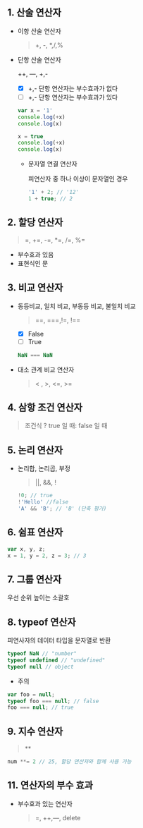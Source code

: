 ## 1. 산술 연산자

- 이항 산술 연산자
    
    > +, -, *,/,%
    > 
- 단항 산술 연산자
    
    ++, —, +,-
    
    - [x]  +,- 단항 연산자는 부수효과가 없다
    - [ ]  +,- 단항 연산자는 부수효과가 있다
    
    ```jsx
    var x = '1'
    console.log(+x)
    console.log(x)
    
    x = true
    console.log(+x)
    console.log(x)
    ```
    
    - 문자열 연결 연산자
        
        피연산자 중 하나 이상이 문자열인 경우
        
        ```jsx
        '1' + 2; // '12'
        1 + true; // 2
        ```
        

## 2. 할당 연산자

> =, +=, -=, *=, /=, %=
> 
- 부수효과 있음
- 표현식인 문

## 3. 비교 연산자

- 동등비교, 일치 비교, 부동등 비교, 불일치 비교
    
    > ==, ===,!=, !==
    > 
    - [x]  False
    - [ ]  True
    
    ```jsx
    NaN === NaN
    ```
    
- 대소 관계 비교 연산자
    
    > < , >, <=, >=
    > 

## 4. 삼항 조건 연산자

> 조건식 ? true 일 때: false 일 때
> 

## 5. 논리 연산자

- 논리합, 논리곱, 부정
    
    > ||, &&, !
    > 
    
    ```jsx
    !0; // true
    !'Hello' //false
    'A' && 'B'; // 'B' (단축 평가)
    ```
    

## 6. 쉼표 연산자

```jsx
var x, y, z;
x = 1, y = 2, z = 3; // 3
```

## 7. 그룹 연산자

우선 순위 높이는 소괄호

## 8. typeof 연산자

피연사자의 데이터 타입을 문자열로 반환

```jsx
typeof NaN // "number"
typeof undefined // "undefined"
typeof null // object
```

- 주의

```jsx
var foo = null;
typeof foo === null; // false
foo === null; // true
```

## 9. 지수 연산자

> **
> 

```jsx
num **= 2 // 25, 할당 연산자와 함께 사용 가능
```

## 11. 연산자의 부수 효과

- 부수효과 있는 연산자
    
    > =, ++,—, delete
